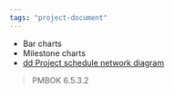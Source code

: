 ```yaml
---
tags: "project-document"
---
```


* Bar charts
* Milestone charts
* [dd Project schedule network diagram](dd%20Project%20schedule%20network%20diagram.md)


> PMBOK 6.5.3.2


